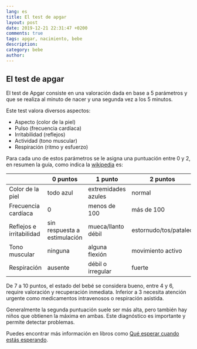 ```yaml
---
lang: es
title: El test de apgar
layout: post
date: 2019-12-21 22:31:47 +0200
comments: true
tags: apgar, nacimiento, bebe
description:
category: bebe
author:
---
```


## El test de apgar

El test de Apgar consiste en una valoración dada en base a 5 parámetros y que se realiza al minuto de nacer y una segunda vez a los 5 minutos.

Este test valora diversos aspectos:

- Aspecto (color de la piel)
- Pulso (frecuencia cardíaca)
- Irritabilidad (reflejos)
- Actividad (tono muscular)
- Respiración (ritmo y esfuerzo)

Para cada uno de estos parámetros se le asigna una puntuación entre 0 y 2, en resumen la guía, como indica la [wikipedia](https://es.wikipedia.org/wiki/Test_de_Apgar) es:

|                          | 0 puntos                     | 1 punto             | 2 puntos              | Acrónimo    |
| ------------------------ | ---------------------------- | ------------------- | --------------------- | ----------- |
| Color de la piel         | todo azul                    | extremidades azules | normal                | Apariencia  |
| Frecuencia cardíaca      | 0                            | menos de 100        | más de 100            | pulso       |
| Reflejos e irritabilidad | sin respuesta a estimulación | mueca/llanto débil  | estornudo/tos/pataleo | Gesto       |
| Tono muscular            | ninguna                      | alguna flexión      | movimiento activo     | Actividad   |
| Respiración              | ausente                      | débil o irregular   | fuerte                | Respiración |

De 7 a 10 puntos, el estado del bebé se considera bueno, entre 4 y 6, require valoración y recuperación inmediata. Inferior a 3 necesita atención urgente como medicamentos intravenosos o respiración asistida.

Generalmente la segunda puntuación suele ser más alta, pero también hay niños que obtienen la máxima en ambas. Este diagnóstico es importante y permite detectar problemas.

Puedes encontrar más información en libros como [Qué esperar cuando estás
esperando](https://www.amazon.es/dp/8408122975?tag=redken-21&smid=A1PT7S6F0FISH).

